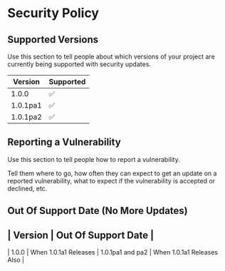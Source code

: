# Security Policy

## Supported Versions

Use this section to tell people about which versions of your project are
currently being supported with security updates.

| Version | Supported          |
| ------- | ------------------ |
| 1.0.0   | :white_check_mark: |
| 1.0.1pa1  | :white_check_mark:                |
| 1.0.1pa2   | :white_check_mark: |

## Reporting a Vulnerability

Use this section to tell people how to report a vulnerability.

Tell them where to go, how often they can expect to get an update on a
reported vulnerability, what to expect if the vulnerability is accepted or
declined, etc.

## Out Of Support Date (No More Updates)

| Version | Out Of Support Date |
-------------------------------
| 1.0.0 | When 1.0.1a1 Releases
| 1.0.1pa1 and pa2 | When 1.0.1a1 Releases Also |
